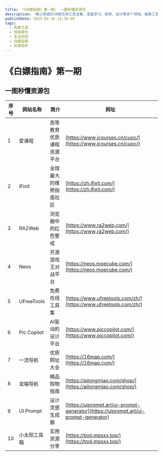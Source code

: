 ```yaml
---
title: 『《白嫖指南》第一期』 一图秒懂资源包
description: '精心筛选的10款实用工具合集，涵盖学习、效率、设计等多个领域。每款工具都经过实际测试，实在干货且功能强大，助你轻松提升工作学习效率。'
publishDate: 2025-04-16 14:30:00
tags:
  - 免费工具
  - 效率提升
  - 生活妙招
  - 白嫖指南
  - 实用软件
---
```

# 《白嫖指南》第一期  

## 一图秒懂资源包

| 序号 | 网站名称      | 简介                   | 网址                                                         |
|------|--------------|------------------------|--------------------------------------------------------------|
| 1    | 爱课程       | 高等教育优质课程资源平台 | [https://www.icourses.cn/cuoc/](https://www.icourses.cn/cuoc/)             |
| 2    | iFixit       | 全球最大的维修指南社区   | [https://zh.ifixit.com/](https://zh.ifixit.com/)                            |
| 3    | RA2Web       | 浏览器中的红色警戒       | [https://www.ra2web.com/](https://www.ra2web.com/)                           |
| 4    | Neos         | 开源游戏王对战平台       | [https://neos.moecube.com/](https://neos.moecube.com/)                       |
| 5    | UFreeTools   | 免费在线工具集           | [https://www.ufreetools.com/zh/](https://www.ufreetools.com/zh/)             |
| 6    | Pic Copilot  | AI驱动的设计平台         | [https://www.piccopilot.com/](https://www.piccopilot.com/)                   |
| 7    | 一流导航     | 优质网址大全             | [https://16map.com/](https://16map.com/)                                     |
| 8    | 龙喵导航     | 精品购物指南             | [https://ailongmiao.com/shop/](https://ailongmiao.com/shop/)                 |
| 9    | UI Prompt    | 设计灵感生成器           | [https://uiprompt.art/ui-prompt-generator](https://uiprompt.art/ui-prompt-generator) |
| 10   | 小太阳工具箱 | 实用资源分享             | [https://tool.mpsxx.top/](https://tool.mpsxx.top/)                           |